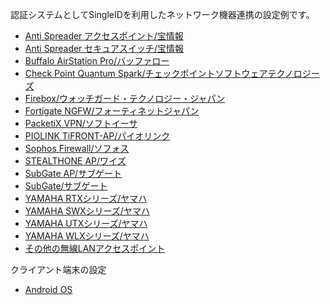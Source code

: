 認証システムとしてSingleIDを利用したネットワーク機器連携の設定例です。

* [Anti Spreader アクセスポイント/宝情報](./anti_spreader_ap/)
* [Anti Spreader セキュアスイッチ/宝情報](./anti_spreader_switch/)
* [Buffalo AirStation Pro/バッファロー](./buffalo_airstation_pro/)
* [Check Point Quantum Spark/チェックポイントソフトウェアテクノロジーズ](./checkpoint/)
* [Firebox/ウォッチガード・テクノロジー・ジャパン](./firebox/)
* [Fortigate NGFW/フォーティネットジャパン](./fortigate/)
* [PacketiX VPN/ソフトイーサ](./packetix_vpn/)
* [PIOLINK TiFRONT-AP/パイオリンク](./piolink_tifront-ap/)
* [Sophos Firewall/ソフォス](./sophos_firewall/)
* [STEALTHONE AP/ワイズ](./stealthone_ap/)
* [SubGate AP/サブゲート](./subgate_ap/)
* [SubGate/サブゲート](./subgate/)
* [YAMAHA RTXシリーズ/ヤマハ](./yamaha_rtx/)
* [YAMAHA SWXシリーズ/ヤマハ](./yamaha_swx/)
* [YAMAHA UTXシリーズ/ヤマハ](./yamaha_utx/)　
* [YAMAHA WLXシリーズ/ヤマハ](./yamaha_wlx/)
* [その他の無線LANアクセスポイント](./wlanap.md)

クライアント端末の設定
* [Android OS](./android/)